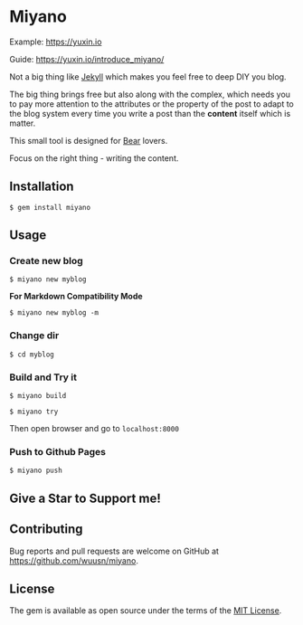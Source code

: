 # Miyano

Example: https://yuxin.io

Guide: https://yuxin.io/introduce_miyano/

Not a big thing like [Jekyll](https://jekyllrb.com) which makes you feel free to deep DIY you blog.

The big thing brings free but also along with the complex, which needs you to pay more attention to the
attributes or the property of the post to adapt to the blog system every time you write a post than the **content** itself which is matter.

This small tool is designed for [Bear](http://www.bear-writer.com) lovers.

Focus on the right thing - writing the content.

## Installation

    $ gem install miyano

## Usage

### Create new blog

    $ miyano new myblog

**For Markdown Compatibility Mode**

    $ miyano new myblog -m

### Change dir

    $ cd myblog

### Build and Try it

    $ miyano build

    $ miyano try

Then open browser and go to `localhost:8000`

### Push to Github Pages

    $ miyano push

## Give a Star to Support me!

## Contributing

Bug reports and pull requests are welcome on GitHub at https://github.com/wuusn/miyano.

## License

The gem is available as open source under the terms of the [MIT License](https://opensource.org/licenses/MIT).
